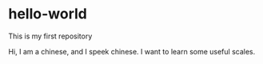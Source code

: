 # hello-world
This is my first repository

Hi, I am a chinese, and I speek chinese.
I want to learn some useful scales.
